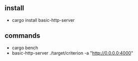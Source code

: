 ## install
- cargo install basic-http-server

## commands
- cargo bench
- basic-http-server ./target/criterion -a "http://0.0.0.0:4000"
